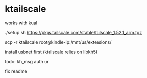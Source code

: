 # ktailscale

works with kual

./setup.sh https://pkgs.tailscale.com/stable/tailscale_1.52.1_arm.tgz

scp -r ktailscale root@kindle-ip:/mnt/us/extensions/

install usbnet first (ktailscale relies on libkh5)

todo: kh_msg auth url

fix readme
